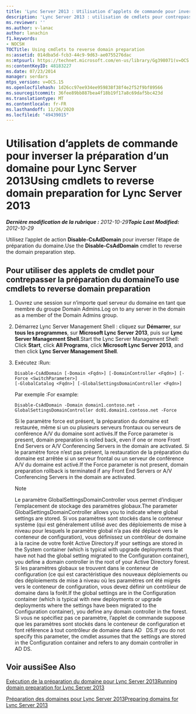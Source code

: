 ```yaml
---
title: 'Lync Server 2013 : Utilisation d’applets de commande pour inverser la préparation d’un domaine'
description: 'Lync Server 2013 : utilisation de cmdlets pour contrepasser la préparation du domaine.'
ms.reviewer: ''
ms.author: v-lanac
author: lanachin
f1.keywords:
- NOCSH
TOCTitle: Using cmdlets to reverse domain preparation
ms:assetid: 014dba5d-fcb3-44c9-9d63-ae0755276dac
ms:mtpsurl: https://technet.microsoft.com/en-us/library/Gg398071(v=OCS.15)
ms:contentKeyID: 48183227
ms.date: 07/23/2014
manager: serdars
mtps_version: v=OCS.15
ms.openlocfilehash: 1d26cc97ee934ee959838f38f4e2f52f9bf89566
ms.sourcegitcommit: 36fee89bb887bea4f18b19f17a8c69daf5bc423d
ms.translationtype: MT
ms.contentlocale: fr-FR
ms.lasthandoff: 11/26/2020
ms.locfileid: "49439015"
---
```

# <a name="using-cmdlets-to-reverse-domain-preparation-for-lync-server-2013"></a><span data-ttu-id="627d7-103">Utilisation d’applets de commande pour inverser la préparation d’un domaine pour Lync Server 2013</span><span class="sxs-lookup"><span data-stu-id="627d7-103">Using cmdlets to reverse domain preparation for Lync Server 2013</span></span>

<div data-xmlns="http://www.w3.org/1999/xhtml">

<div class="topic" data-xmlns="http://www.w3.org/1999/xhtml" data-msxsl="urn:schemas-microsoft-com:xslt" data-cs="https://msdn.microsoft.com/">

<div data-asp="https://msdn2.microsoft.com/asp">



</div>

<div id="mainSection">

<div id="mainBody"><span data-ttu-id="627d7-104">

<span> </span></span><span class="sxs-lookup"><span data-stu-id="627d7-104">

<span> </span></span></span>

<span data-ttu-id="627d7-105">_**Dernière modification de la rubrique :** 2012-10-29_</span><span class="sxs-lookup"><span data-stu-id="627d7-105">_**Topic Last Modified:** 2012-10-29_</span></span>

<span data-ttu-id="627d7-106">Utilisez l’applet de action **Disable-CsAdDomain** pour inverser l’étape de préparation du domaine.</span><span class="sxs-lookup"><span data-stu-id="627d7-106">Use the **Disable-CsAdDomain** cmdlet to reverse the domain preparation step.</span></span>

<div>

## <a name="to-use-cmdlets-to-reverse-domain-preparation"></a><span data-ttu-id="627d7-107">Pour utiliser des applets de cmdlet pour contrepasser la préparation du domaine</span><span class="sxs-lookup"><span data-stu-id="627d7-107">To use cmdlets to reverse domain preparation</span></span>

1.  <span data-ttu-id="627d7-108">Ouvrez une session sur n’importe quel serveur du domaine en tant que membre du groupe Domain Admins.</span><span class="sxs-lookup"><span data-stu-id="627d7-108">Log on to any server in the domain as a member of the Domain Admins group.</span></span>

2.  <span data-ttu-id="627d7-109">Démarrez Lync Server Management Shell : cliquez sur **Démarrer**, sur **tous les programmes**, sur **Microsoft Lync Server 2013**, puis sur **Lync Server Management Shell**.</span><span class="sxs-lookup"><span data-stu-id="627d7-109">Start the Lync Server Management Shell: Click **Start**, click **All Programs**, click **Microsoft Lync Server 2013**, and then click **Lync Server Management Shell**.</span></span>

3.  <span data-ttu-id="627d7-110">Exécutez :</span><span class="sxs-lookup"><span data-stu-id="627d7-110">Run:</span></span>
    
        Disable-CsAdDomain [-Domain <Fqdn>] [-DomainController <Fqdn>] [-Force <SwitchParameter>] 
        [-GlobalCatalog <Fqdn>] [-GlobalSettingsDomainController <Fqdn>] 
    
    <span data-ttu-id="627d7-111">Par exemple :</span><span class="sxs-lookup"><span data-stu-id="627d7-111">For example:</span></span>
    
        Disable-CsAdDomain -Domain domain1.contoso.net -GlobalSettingsDomainController dc01.domain1.contoso.net -Force
    
    <span data-ttu-id="627d7-112">Si le paramètre force est présent, la préparation du domaine est restaurée, même si un ou plusieurs serveurs frontaux ou serveurs de conférence A/V du domaine sont activés.</span><span class="sxs-lookup"><span data-stu-id="627d7-112">If the Force parameter is present, domain preparation is rolled back, even if one or more Front End Servers or A/V Conferencing Servers in the domain are activated.</span></span> <span data-ttu-id="627d7-113">Si le paramètre force n’est pas présent, la restauration de la préparation du domaine est arrêtée si un serveur frontal ou un serveur de conférence A/V du domaine est activé.</span><span class="sxs-lookup"><span data-stu-id="627d7-113">If the Force parameter is not present, domain preparation rollback is terminated if any Front End Servers or A/V Conferencing Servers in the domain are activated.</span></span>
    
    <div>
    

    > [!NOTE]  
    > <span data-ttu-id="627d7-114">Le paramètre GlobalSettingsDomainController vous permet d’indiquer l’emplacement de stockage des paramètres globaux.</span><span class="sxs-lookup"><span data-stu-id="627d7-114">The parameter GlobalSettingsDomainController allows you to indicate where global settings are stored.</span></span> <span data-ttu-id="627d7-115">Si vos paramètres sont stockés dans le conteneur système (qui est généralement utilisé avec des déploiements de mise à niveau pour lesquels le paramètre global n’a pas été déplacé vers le conteneur de configuration), vous définissez un contrôleur de domaine à la racine de votre forêt Active Directory.</span><span class="sxs-lookup"><span data-stu-id="627d7-115">If your settings are stored in the System container (which is typical with upgrade deployments that have not had the global setting migrated to the Configuration container), you define a domain controller in the root of your Active Directory forest.</span></span> <span data-ttu-id="627d7-116">Si les paramètres globaux se trouvent dans le conteneur de configuration (ce qui est caractéristique des nouveaux déploiements ou des déploiements de mise à niveau où les paramètres ont été migrés vers le conteneur de configuration, vous devez définir un contrôleur de domaine dans la forêt.</span><span class="sxs-lookup"><span data-stu-id="627d7-116">If the global settings are in the Configuration container (which is typical with new deployments or upgrade deployments where the settings have been migrated to the Configuration container), you define any domain controller in the forest.</span></span> <span data-ttu-id="627d7-117">Si vous ne spécifiez pas ce paramètre, l’applet de commande suppose que les paramètres sont stockés dans le conteneur de configuration et font référence à tout contrôleur de domaine dans AD &nbsp; DS.</span><span class="sxs-lookup"><span data-stu-id="627d7-117">If you do not specify this parameter, the cmdlet assumes that the settings are stored in the Configuration container and refers to any domain controller in AD&nbsp;DS.</span></span>

    
    </div>

</div>

<div>

## <a name="see-also"></a><span data-ttu-id="627d7-118">Voir aussi</span><span class="sxs-lookup"><span data-stu-id="627d7-118">See Also</span></span>


[<span data-ttu-id="627d7-119">Exécution de la préparation du domaine pour Lync Server 2013</span><span class="sxs-lookup"><span data-stu-id="627d7-119">Running domain preparation for Lync Server 2013</span></span>](lync-server-2013-running-domain-preparation.md)  


[<span data-ttu-id="627d7-120">Préparation des domaines pour Lync Server 2013</span><span class="sxs-lookup"><span data-stu-id="627d7-120">Preparing domains for Lync Server 2013</span></span>](lync-server-2013-preparing-domains.md)  
  

<span data-ttu-id="627d7-121"></div>

</div>

<span> </span>

</div>

</div>

</span><span class="sxs-lookup"><span data-stu-id="627d7-121"></div>

</div>

<span> </span>

</div>

</div>

</span></span></div>

